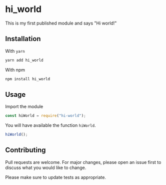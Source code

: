 # hi_world

This is my first published module and says "Hi world!"

## Installation

<!-- The first step is adding the modelu in your Gemafile -->

With `yarn`

```bash
yarn add hi_world
```

With npm

```bash
npm install hi_world
```

## Usage

Import the module

```js
const hiWorld = require("hi-world");
```

You will have available the function `hiWorld`.

```js
hiWorld();
```

## Contributing

Pull requests are welcome. For major changes, please open an issue first to discuss what you would like to change.

Please make sure to update tests as appropriate.
